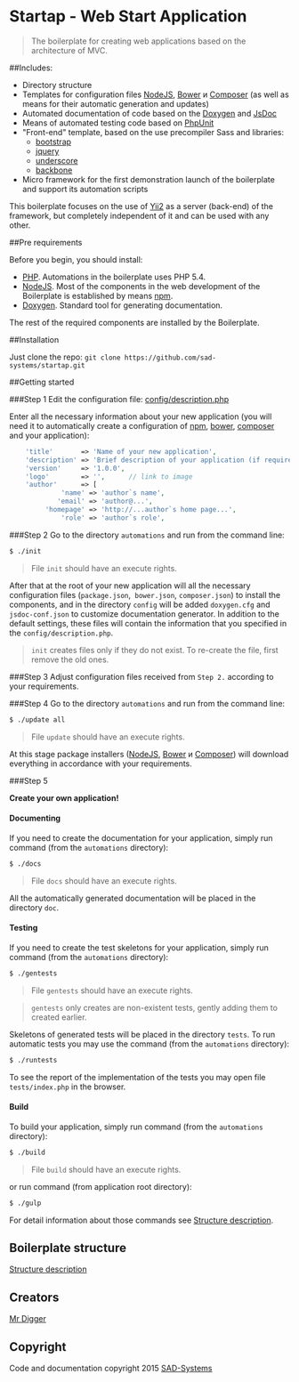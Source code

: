 # Startap - Web Start Application

> The boilerplate for creating web applications based on the architecture of MVC.

##Includes:

* Directory structure
* Templates for configuration files [NodeJS](https://nodejs.org/), [Bower](http://bower.io) и [Composer](https://getcomposer.org) (as well as means for their automatic generation and updates)
* Automated documentation of code based on the [Doxygen](http://www.stack.nl/~dimitri/doxygen) and [JsDoc](http://usejsdoc.org)
* Means of automated testing code based on [PhpUnit](https://phpunit.de)
* "Front-end" template, based on the use precompiler Sass and libraries:
    - [bootstrap](http://getbootstrap.com)
    - [jquery](http://jquery.com)
    - [underscore](http://underscorejs.org)
    - [backbone](http://backbonejs.org)
* Micro framework for the first demonstration launch of the boilerplate and support its automation scripts

This boilerplate focuses on the use of [Yii2](http://www.yiiframework.com) as a server (back-end) of the framework, but completely independent of it and can be used with any other.

##Pre requirements

Before you begin, you should install:

* [PHP](http://php.net/downloads.php). Automations in the boilerplate uses PHP 5.4.
* [NodeJS](https://nodejs.org/en/download/). Most of the components in the web development of the Boilerplate is established by means [npm](https://www.npmjs.com).
* [Doxygen](http://www.stack.nl/~dimitri/doxygen/download.html). Standard tool for generating documentation.

The rest of the required components are installed by the Boilerplate. 

##Installation

Just clone the repo: `git clone https://github.com/sad-systems/startap.git`

##Getting started

###Step 1 
Edit the configuration file: [config/description.php](/config/description.php)

Enter all the necessary information about your new application (you will need it to automatically create a configuration of   [npm](https://docs.npmjs.com/files/package.json), [bower](http://bower.io/docs/creating-packages/),  [composer](https://getcomposer.org/doc/01-basic-usage.md) and your application):

~~~php
    'title'       => 'Name of your new application',
    'description' => 'Brief description of your application (if required)',
    'version'     => '1.0.0', 
    'logo'        => '',      // link to image
    'author'      => [
             'name' => 'author`s name',
            'email' => 'author@...',
         'homepage' => 'http://...author`s home page...',
             'role' => 'author`s role',
~~~

###Step 2
Go to the directory `automations` and run from the command line:

~~~sh
$ ./init
~~~

> File `init` should have an execute rights.

After that at the root of your new application will all the necessary configuration files (`package.json`,` bower.json`, `composer.json`) to install the components, and in the directory `config` will be added `doxygen.cfg` and `jsdoc-conf.json` to customize documentation generator. In addition to the default settings, these files will contain the information that you specified in the `config/description.php`.

> `init` creates files only if they do not exist. To re-create the file, first remove the old ones.

###Step 3
Adjust configuration files received from `Step 2.` according to your requirements.

###Step 4
Go to the directory `automations` and run from the command line:

~~~sh
$ ./update all
~~~

> File `update` should have an execute rights.

At this stage package installers ([NodeJS](https://nodejs.org/), [Bower](http://bower.io) и [Composer](https://getcomposer.org)) will download everything in accordance with your requirements.

###Step 5 

<b>Create your own application!</b>

#### Documenting

If you need to create the documentation for your application, simply run command (from the `automations` directory):  

~~~sh
$ ./docs
~~~

> File `docs` should have an execute rights.

All the automatically generated documentation will be placed in the directory `doc`.

#### Testing

If you need to create the test skeletons for your application, simply run command (from the `automations` directory):  

~~~sh
$ ./gentests
~~~

> File `gentests` should have an execute rights.

> `gentests` only creates are non-existent tests, gently adding them to created earlier.

Skeletons of generated tests will be placed in the directory `tests`. To run automatic tests you may use the command (from the `automations` directory): 

~~~sh
$ ./runtests
~~~

To see the report of the implementation of the tests you may open file `tests/index.php` in the browser.

#### Build

To build your application, simply run command (from the `automations` directory):  

~~~sh
$ ./build
~~~

> File `build` should have an execute rights.

or run command (from application root directory):

~~~sh
$ ./gulp
~~~

For detail information about those commands see [Structure description](structure.md#automations).

## Boilerplate structure

[Structure description](structure.md)

## Creators

[Mr Digger](mailto://mrdigger@mail.ru)

## Copyright

Code and documentation copyright 2015 [SAD-Systems](http://sad-systems.ru) 
